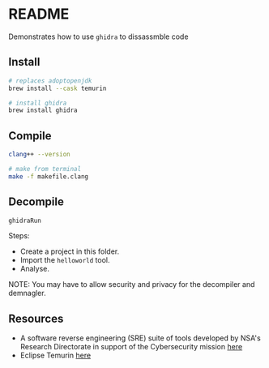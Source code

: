 # README

Demonstrates how to use `ghidra` to dissassmble code  

## Install

```sh
# replaces adoptopenjdk
brew install --cask temurin

# install ghidra
brew install ghidra
```

## Compile

```sh
clang++ --version

# make from terminal
make -f makefile.clang 
```

## Decompile

```sh
ghidraRun
```

Steps:

* Create a project in this folder.
* Import the `helloworld` tool.  
* Analyse.

NOTE: You may have to allow security and privacy for the decompiler and demnagler.  

## Resources

* A software reverse engineering (SRE) suite of tools developed by NSA's Research Directorate in support of the Cybersecurity mission [here](https://ghidra-sre.org/)  
* Eclipse Temurin [here](https://projects.eclipse.org/projects/adoptium.temurin)  
